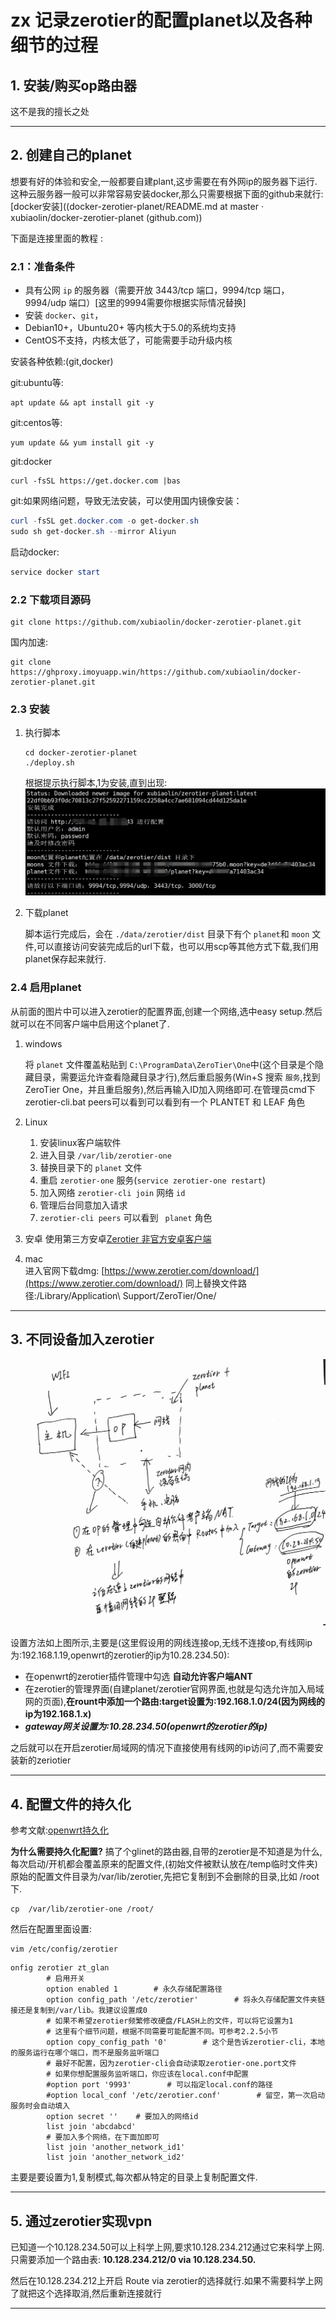 # zx 记录zerotier的配置planet以及各种细节的过程

## 1.  安装/购买op路由器

这不是我的擅长之处

---

## 2. 创建自己的planet

想要有好的体验和安全,一般都要自建plant,这步需要在有外网ip的服务器下运行.这种云服务器一般可以非常容易安装docker,那么只需要根据下面的github来就行:[docker安装]((docker-zerotier-planet/README.md at master · xubiaolin/docker-zerotier-planet (github.com))

下面是连接里面的教程 :

### 2.1：准备条件

- 具有公网 `ip` 的服务器（需要开放 3443/tcp 端口，9994/tcp 端口，9994/udp 端口）[这里的9994需要你根据实际情况替换]
- 安装 `docker`、`git`，
- Debian10+，Ubuntu20+ 等内核大于5.0的系统均支持
- CentOS不支持，内核太低了，可能需要手动升级内核

安装各种依赖:(git,docker)

git:ubuntu等:

```shell
apt update && apt install git -y
```

git:centos等:

```shell
yum update && yum install git -y
```

git:docker

```shell
curl -fsSL https://get.docker.com |bas
```

git:如果网络问题，导致无法安装，可以使用国内镜像安装：

```powershell
curl -fsSL get.docker.com -o get-docker.sh
sudo sh get-docker.sh --mirror Aliyun
```

启动docker:

```powershell
service docker start
```

### 2.2 下载项目源码

```shell
git clone https://github.com/xubiaolin/docker-zerotier-planet.git
```

国内加速:

```shell
git clone https://ghproxy.imoyuapp.win/https://github.com/xubiaolin/docker-zerotier-planet.git
```

### 2.3 安装

1. 执行脚本

   ```shell
   cd docker-zerotier-planet
   ./deploy.sh
   ```

   根据提示执行脚本,1为安装,直到出现:![1724047455057](image/zerotier/1724047455057.png)
2. 下载planet

   脚本运行完成后，会在 `./data/zerotier/dist` 目录下有个 `planet`和 `moon` 文件,可以直接访问安装完成后的url下载，也可以用scp等其他方式下载,我们用planet保存起来就行.

### 2.4 启用planet

从前面的图片中可以进入zerotier的配置界面,创建一个网络,选中easy setup.然后就可以在不同客户端中启用这个planet了.

1. windows

   将 `planet` 文件覆盖粘贴到 `C:\ProgramData\ZeroTier\One`中(这个目录是个隐藏目录，需要运允许查看隐藏目录才行),然后重启服务(Win+S 搜索 `服务`,找到ZeroTier One，并且重启服务),然后再输入ID加入网络即可.在管理员cmd下zerotier-cli.bat peers可以看到可以看到有一个 PLANTET 和 LEAF 角色
2. Linux

   1. 安装linux客户端软件
   2. 进入目录 `/var/lib/zerotier-one`
   3. 替换目录下的 `planet` 文件
   4. 重启 `zerotier-one` 服务(`service zerotier-one restart`)
   5. 加入网络 `zerotier-cli join` 网络 `id`
   6. 管理后台同意加入请求
   7. `zerotier-cli peers` 可以看到 ` planet` 角色
3. 安卓
   使用第三方安卓[Zerotier 非官方安卓客户端
   ](https://github.com/kaaass/ZerotierFix)
4. mac  
   进入官网下载dmg: [https://www.zerotier.com/download/](https://www.zerotier.com/download/) 同上替换文件路径:/Library/Application\ Support/ZeroTier/One/

---

## 3. 不同设备加入zerotier

![1724048982648](image/zerotier/1724048982648.png)

设置方法如上图所示,主要是(这里假设用的网线连接op,无线不连接op,有线网ip为:192.168.1.19,openwrt的zerotier的ip为10.28.234.50):

* 在openwrt的zerotier插件管理中勾选 **自动允许客户端ANT**
* 在zerotier的管理界面(自建planet/zerotier官网界面,也就是勾选允许加入局域网的页面),**在rount中添加一个路由:target设置为:192.168.1.0/24(因为网线的ip为192.168.1.x)**
* ***gateway网关设置为:10.28.234.50(openwrt的zerotier的ip)***

之后就可以在开启zerotier局域网的情况下直接使用有线网的ip访问了,而不需要安装新的zeriotier

---

## 4. 配置文件的持久化

参考文献:[openwrt持久化](https://blog.mewwoof.cn/tech/cloud-native/1897/)

**为什么需要持久化配置?** 搞了个glinet的路由器,自带的zerotier是不知道是为什么,每次启动/开机都会覆盖原来的配置文件,(初始文件被默认放在/temp临时文件夹)原始的配置文件目录为/var/lib/zerotier,先把它复制到不会删除的目录,比如 /root下.

```shell
cp  /var/lib/zerotier-one /root/
```

然后在配置里面设置:

```shell
vim /etc/config/zerotier
```

```
onfig zerotier zt_glan
        # 启用开关
        option enabled 1        # 永久存储配置路径
        option config_path '/etc/zerotier'        # 将永久存储配置文件夹链接还是复制到/var/lib。我建议设置成0
        # 如果不希望zerotier频繁修改硬盘/FLASH上的文件，可以将它设置为1
        # 这里有个细节问题，根据不同需要可能配置不同。可参考2.2.5小节
        option copy_config_path '0'        # 这个是告诉zerotier-cli，本地的服务运行在哪个端口，而不是服务监听端口
        # 最好不配置，因为zerotier-cli会自动读取zerotier-one.port文件
        # 如果你想配置服务监听端口，你应该在local.conf中配置
        #option port '9993'        # 可以指定local.conf的路径
        #option local_conf '/etc/zerotier.conf'        # 留空，第一次启动服务时会自动填入
        option secret ''    # 要加入的网络id
        list join 'abcdabcd'
        # 要加入多个网络，在下面加即可
        list join 'another_network_id1'
        list join 'another_network_id2'
```

主要是要设置为1,复制模式,每次都从特定的目录上复制配置文件.

---

## 5. 通过zerotier实现vpn

已知道一个10.128.234.50可以上科学上网,要求10.128.234.212通过它来科学上网.只需要添加一个路由表:  **10.128.234.212/0 via 10.128.234.50.**

然后在10.128.234.212上开启 Route via zerotier的选择就行.如果不需要科学上网了就把这个选择取消,然后重新连接就行

---
